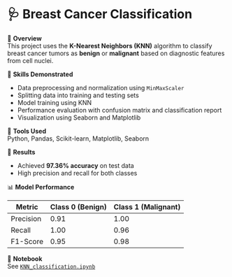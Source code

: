 # 🩺 Breast Cancer Classification

📖 **Overview**  
This project uses the **K-Nearest Neighbors (KNN)** algorithm to classify breast cancer tumors as **benign** or **malignant** based on diagnostic features from cell nuclei.

🧠 **Skills Demonstrated**  
- Data preprocessing and normalization using `MinMaxScaler`  
- Splitting data into training and testing sets  
- Model training using KNN  
- Performance evaluation with confusion matrix and classification report  
- Visualization using Seaborn and Matplotlib  

🧰 **Tools Used**  
Python, Pandas, Scikit-learn, Matplotlib, Seaborn  

🚀 **Results**  
- Achieved **97.36% accuracy** on test data  
- High precision and recall for both classes  

📊 **Model Performance**

| Metric     | Class 0 (Benign) | Class 1 (Malignant) |
|-------------|------------------|---------------------|
| Precision   | 0.91             | 1.00                |
| Recall      | 1.00             | 0.96                |
| F1-Score    | 0.95             | 0.98                |

📂 **Notebook**  
See [`KNN_classification.ipynb`](./KNN_classification.ipynb)
